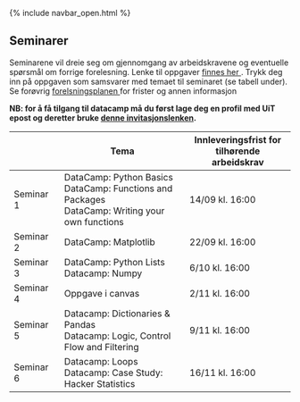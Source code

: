 {% include navbar_open.html %}
## Seminarer

<p>Seminarene vil dreie seg om gjennomgang av arbeidskravene og eventuelle spørsmål om forrige forelesning. Lenke til oppgaver <a href='https://app.datacamp.com/learn/'> finnes her </a>. Trykk deg inn på oppgaven som samsvarer med temaet til seminaret (se tabell under). Se forøvrig <a href='https://uit-sok-1003-h22.github.io/frister.html'> forelsningsplanen </a> for frister og annen informasjon </p> <p> <b>NB: for å få tilgang til datacamp må du først lage deg en profil med UiT epost og deretter bruke <a href='https://www.datacamp.com/groups/shared_links/17dc8405ae39e6e7f7f3e9015d5fc91ae856be617820c92eff6838afcbb8af0e'> denne invitasjonslenken<a/>.</b> </p>


| <img width=120/>|  Tema <img width=600/>       |       Innleveringsfrist for tilhørende arbeidskrav        |
|-----------------|------------------------------|---------------|
|Seminar 1        |DataCamp: Python Basics<br> DataCamp: Functions and Packages <br> DataCamp: Writing your own functions| 14/09 kl. 16:00 |
|Seminar 2        |DataCamp: Matplotlib| 22/09 kl. 16:00 |
|Seminar 3        |DataCamp: Python Lists <br> Datacamp: Numpy| 6/10 kl. 16:00 |
|Seminar 4        |Oppgave i canvas| 2/11 kl. 16:00|
|Seminar 5        |Datacamp: Dictionaries & Pandas <br>Datacamp: Logic, Control Flow and Filtering| 9/11 kl. 16:00 |
|Seminar 6        |Datacamp: Loops<br> Datacamp: Case Study: Hacker Statistics| 16/11 kl. 16:00|

